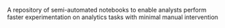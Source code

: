 A repository of semi-automated notebooks to enable analysts perform faster experimentation on analytics tasks with minimal manual intervention
